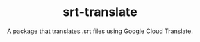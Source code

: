 <h1 align="center">srt-translate</h1>

<p align="center">A package that translates .srt files using Google Cloud Translate.</p>
